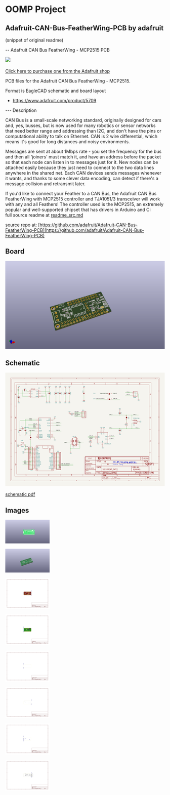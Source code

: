 # OOMP Project  
## Adafruit-CAN-Bus-FeatherWing-PCB  by adafruit  
  
(snippet of original readme)  
  
-- Adafruit CAN Bus FeatherWing - MCP2515 PCB  
  
<a href="http://www.adafruit.com/products/5709"><img src="assets/5709.jpg?raw=true" width="500px"><br/>  
Click here to purchase one from the Adafruit shop</a>  
  
PCB files for the Adafruit CAN Bus FeatherWing - MCP2515.   
  
Format is EagleCAD schematic and board layout  
* https://www.adafruit.com/product/5709  
  
--- Description  
  
CAN Bus is a small-scale networking standard, originally designed for cars and, yes, busses, but is now used for many robotics or sensor networks that need better range and addressing than I2C, and don't have the pins or computational ability to talk on Ethernet. CAN is 2 wire differential, which means it's good for long distances and noisy environments.  
  
Messages are sent at about 1Mbps rate - you set the frequency for the bus and then all 'joiners' must match it, and have an address before the packet so that each node can listen in to messages just for it. New nodes can be attached easily because they just need to connect to the two data lines anywhere in the shared net. Each CAN devices sends messages whenever it wants, and thanks to some clever data encoding, can detect if there's a message collision and retransmit later.   
  
If you'd like to connect your Feather to a CAN Bus, the Adafruit CAN Bus FeatherWing with MCP2515 controller and TJA1051/3 transceiver will work with any and all Feathers! The controller used is the MCP2515, an extremely popular and well-supported chipset that has drivers in Arduino and Ci  
  full source readme at [readme_src.md](readme_src.md)  
  
source repo at: [https://github.com/adafruit/Adafruit-CAN-Bus-FeatherWing-PCB](https://github.com/adafruit/Adafruit-CAN-Bus-FeatherWing-PCB)  
## Board  
  
[![working_3d.png](working_3d_600.png)](working_3d.png)  
## Schematic  
  
[![working_schematic.png](working_schematic_600.png)](working_schematic.png)  
  
[schematic pdf](working_schematic.pdf)  
## Images  
  
[![working_3D_bottom.png](working_3D_bottom_140.png)](working_3D_bottom.png)  
  
[![working_3D_top.png](working_3D_top_140.png)](working_3D_top.png)  
  
[![working_assembly_page_01.png](working_assembly_page_01_140.png)](working_assembly_page_01.png)  
  
[![working_assembly_page_02.png](working_assembly_page_02_140.png)](working_assembly_page_02.png)  
  
[![working_assembly_page_03.png](working_assembly_page_03_140.png)](working_assembly_page_03.png)  
  
[![working_assembly_page_04.png](working_assembly_page_04_140.png)](working_assembly_page_04.png)  
  
[![working_assembly_page_05.png](working_assembly_page_05_140.png)](working_assembly_page_05.png)  
  
[![working_assembly_page_06.png](working_assembly_page_06_140.png)](working_assembly_page_06.png)  
